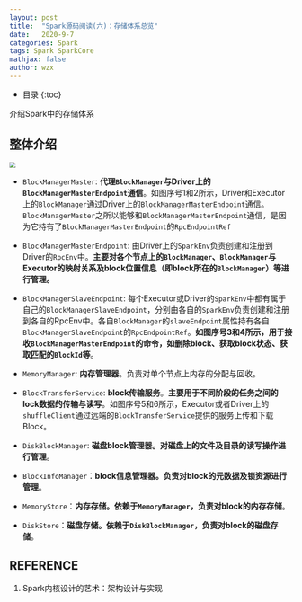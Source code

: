 ```yaml
---
layout: post
title:  "Spark源码阅读(六)：存储体系总览"
date:   2020-9-7
categories: Spark
tags: Spark SparkCore
mathjax: false
author: wzx
---
```


- 目录
{:toc}


介绍Spark中的存储体系



## 整体介绍

<img src="{{ site.url }}/assets/img/2020-9-7-3.png" style="zoom: 67%;" />

- `BlockManagerMaster`: **代理`BlockManager`与Driver上的`BlockManagerMasterEndpoint`通信**。如图序号1和2所示，Driver和Executor上的`BlockManager`通过Driver上的`BlockManagerMasterEndpoint`通信。`BlockManagerMaster`之所以能够和`BlockManagerMasterEndpoint`通信，是因为它持有了`BlockManagerMasterEndpoint`的`RpcEndpointRef`

- `BlockManagerMasterEndpoint`: 由Driver上的`SparkEnv`负责创建和注册到Driver的`RpcEnv`中。**主要对各个节点上的`BlockManager`、`BlockManager`与Executor的映射关系及block位置信息（即block所在的`BlockManager`）等进行管理。**

- `BlockManagerSlaveEndpoint`: 每个Executor或Driver的`SparkEnv`中都有属于自己的`BlockManagerSlaveEndpoint`，分别由各自的`SparkEnv`负责创建和注册到各自的RpcEnv中。各自`BlockManager`的`slaveEndpoint`属性持有各自`BlockManagerSlaveEndpoint`的`RpcEndpointRef`。**如图序号3和4所示，用于接收`BlockManagerMasterEndpoint`的命令，如删除block、获取block状态、获取匹配的`BlockId`等**。

- `MemoryManager`: **内存管理器**。负责对单个节点上内存的分配与回收。


- `BlockTransferService`: **block传输服务**。**主要用于不同阶段的任务之间的lock数据的传输与读写**。如图序号5和6所示，Executor或者Driver上的`shuffleClient`通过远端的`BlockTransferService`提供的服务上传和下载Block。


- `DiskBlockManager`: **磁盘block管理器。对磁盘上的文件及目录的读写操作进行管理**。


- `BlockInfoManager`：**block信息管理器。负责对block的元数据及锁资源进行管理**。


- `MemoryStore`：**内存存储。依赖于`MemoryManager`，负责对block的内存存储**。


- `DiskStore`：**磁盘存储。依赖于`DiskBlockManager`，负责对block的磁盘存储**。

## REFERENCE

1. Spark内核设计的艺术：架构设计与实现